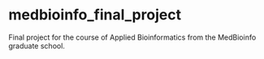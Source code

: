 # medbioinfo_final_project
 Final project for the course of Applied Bioinformatics from the MedBioinfo graduate school.
